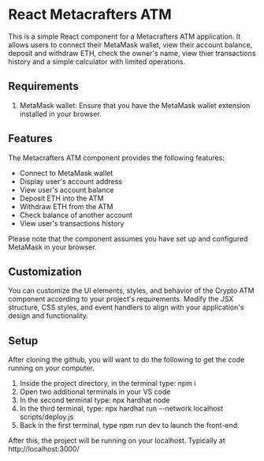 # React Metacrafters ATM

This is a simple React component for a Metacrafters ATM application. It allows users to connect their MetaMask wallet, view their account balance, deposit and withdraw ETH, check the owner's name, view thier transactions history and a simple calculator with limited operations.

## Requirements

1. MetaMask wallet: Ensure that you have the MetaMask wallet extension installed in your browser.

## Features

The Metacrafters ATM component provides the following features:

- Connect to MetaMask wallet
- Display user's account address
- View user's account balance
- Deposit ETH into the ATM
- Withdraw ETH from the ATM
- Check balance of another account
- View user's transactions history



Please note that the component assumes you have set up and configured MetaMask in your browser.

## Customization

You can customize the UI elements, styles, and behavior of the Crypto ATM component according to your project's requirements. Modify the JSX structure, CSS styles, and event handlers to align with your application's design and functionality.

## Setup

After cloning the github, you will want to do the following to get the code running on your computer.

1. Inside the project directory, in the terminal type: npm i
2. Open two additional terminals in your VS code
3. In the second terminal type: npx hardhat node
4. In the third terminal, type: npx hardhat run --network localhost scripts/deploy.js
5. Back in the first terminal, type npm run dev to launch the front-end.

After this, the project will be running on your localhost. 
Typically at http://localhost:3000/

